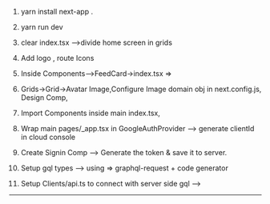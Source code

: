 1. yarn install next-app .
2. yarn run dev
3. clear index.tsx -->divide home screen in grids
4. Add logo , route Icons
5. Inside Components-->FeedCard->index.tsx =>
6. Grids->Grid->Avatar Image,Configure Image domain obj in next.config.js, Design Comp,
7. Import Components inside main index.tsx,
8. Wrap main pages/\_app.tsx in GoogleAuthProvider --> generate clientId in cloud console
9. Create Signin Comp --> Generate the token & save it to server.

10. Setup gql types --> using => graphql-request + code generator
11. Setup Clients/api.ts to connect with server side gql --> 
---
